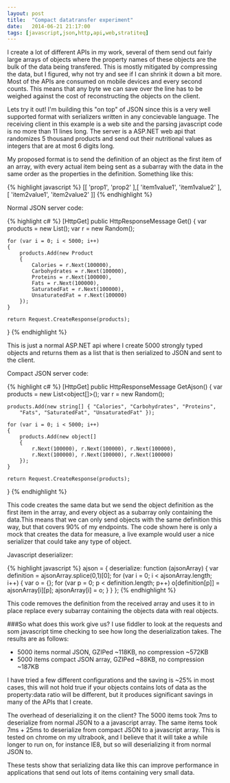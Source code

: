 ```yaml
---
layout: post
title:  "Compact datatransfer experiment"
date:   2014-06-21 21:17:00
tags: [javascript,json,http,api,web,stratiteq]
---
```


I create a lot of different APIs in my work, several of them send out fairly large arrays of objects where the property names of these objects are the bulk of the data being transfered. This is mostly mitigated by compressing the data, but I figured, why not try and see if I can shrink it down a bit more. Most of the APIs are consumed on mobile devices and every second counts. This means that any byte we can save over the line has to be weighed against the cost of reconstructing the objects on the client.

Lets try it out!
I'm building this "on top" of JSON since this is a very well supported format with serializers written in any concievable language. The receiving client in this example is a web site and the parsing javascript code is no more than 11 lines long. The server is a ASP.NET web api that randomizes 5 thousand products and send out their nutritional values as integers that are at most 6 digits long.

My proposed format is to send the definition of an object as the first item of an array, with every actual item being sent as a subarray with the data in the same order as the properties in the definition.
Something like this:

{% highlight javascript %}
[[
'prop1',
'prop2'
],[
'item1value1',
'item1value2'
],[
'item2value1',
'item2value2'
]]
{% endhighlight %}

Normal JSON server code:

{% highlight c# %}
[HttpGet]
public HttpResponseMessage Get()
{
    var products = new List<Product>();
    var r = new Random();

    for (var i = 0; i < 5000; i++)
    {
        products.Add(new Product
        {
            Calories = r.Next(100000),
            Carbohydrates = r.Next(100000),
            Proteins = r.Next(100000),
            Fats = r.Next(100000),
            SaturatedFat = r.Next(100000),
            UnsaturatedFat = r.Next(100000)
        });
    }

    return Request.CreateResponse(products);
}
{% endhighlight %}

This is just a normal ASP.NET api where I create 5000 strongly typed objects and returns them as a list that is then serialized to JSON and sent to the client.

Compact JSON server code:

{% highlight c# %}
[HttpGet]
public HttpResponseMessage GetAjson()
{
    var products = new List<object[]>();
    var r = new Random();

    products.Add(new string[] { "Calories", "Carbohydrates", "Proteins", 
        "Fats", "SaturatedFat", "UnsaturatedFat" });

    for (var i = 0; i < 5000; i++)
    {
        products.Add(new object[]
        {
            r.Next(100000), r.Next(100000), r.Next(100000), 
            r.Next(100000), r.Next(100000), r.Next(100000)
        });
    }

    return Request.CreateResponse(products);
}
{% endhighlight %}

This code creates the same data but we send the object definition as the first item in the array, and every object as a subarray only containing the data.This means that we can only send objects with the same definition this way, but that covers 90% of my endpoints.
The code shown here is only a mock that creates the data for measure, a live example would user a nice serializer that could take any type of object.

Javascript deserializer:

{% highlight javascript %}
ajson = {
    deserialize: function (ajsonArray) {
        var definition = ajsonArray.splice(0,1)[0];
        for (var i = 0; i < ajsonArray.length; i++) {
            var o = {};
            for (var p = 0; p < definition.length; p++)
                o[definition[p]] = ajsonArray[i][p];
            ajsonArray[i] = o;
        }
    }
};
{% endhighlight %}

This code removes the definition from the received array and uses it to in place replace every subarray containing the objects data with real objects.

###So what does this work give us?
I use fiddler to look at the requests and som javascript time checking to see how long the deserialization takes. The results are as follows:
*	5000 items normal JSON, GZIPed ~118KB, no compression ~572KB
*	5000 items compact JSON array, GZIPed ~88KB, no compression ~187KB

I have tried a few different configurations and the saving is ~25% in most cases, this will not hold true if your objects contains lots of data as the property:data ratio will be different, but it produces significant savings in many of the APIs that I create.

The overhead of deserializing it on the client? The 5000 items took 7ms to deserialize from normal JSON to a a javascript array. The same items took 7ms + 25ms to deserialize from compact JSON to a javascript array. This is tested on chrome on my ultrabook, and I believe that it will take a while longer to run on, for instance IE8, but so will deserializing it from normal JSON to.

These tests show that serializing data like this can improve performance in applications that send out lots of items containing very small data.